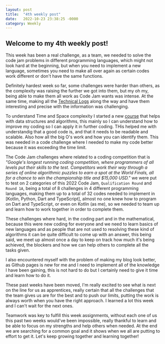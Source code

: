 ```yaml
---
layout: post
title:  "4th weekly post"
date:   2022-10-23 23:38:25 -0000
category: Weekly
---
```

## Welcome to my 4th weekly post!

This week has been a real challenge, as a team, we needed to solve the code jam problems in different programming languages, which might not look hard at the beginning, but when you need to implement a new language, sometimes you need to make all over again as certain codes work different or don't have the same functions. 

Definitely hardest week so far, some challenges were harder than others, as the complexity was raising the further we got into them, but my oh my, being able to make them all work as Code Jam wants was intense. At the same time, making all the [Technical Logs][tech-logs] along the way and have them interesting and precise with the information was challenging. 

To understand Time and Space complexity I started a new [course][udemy-course] that helps with data structures and algorithms, this mainly so I can understand how to improve my coding so I can apply it in further coding. THis helped me with understandig that a good code is, and that it needs to be readable and scalable. Also how all the big O's work and how you can identify them. This was needed in a code challenge where I needed to make my code better because it was exceeding the time limit.

The Code Jam challenges where related to a coding competition that is _"Google's longest running coding competition, where programmers of all levels put their skills to the test. Competitors work their way through a series of online algorithmic puzzles to earn a spot at the World Finals, all for a chance to win the championship title and $15,000 USD."_ we were put to test on 2 categories of this 2022 Code Jam, `Qualification Round` and `Round 1A`, being a total of 8 challenges in 4 different programming languages, making them up to a total of 32 codes needed to implement in [Kotlin, Python, Dart and TypeScript], almost no one knew how to program on Dart and TypeScript, or even on Kotlin (as me), so we needed to team up and learn how to work together in order to complete them.

These challenges where hard, in the coding part and in the mathematical, because this were new coding for everyone and we need to learn basics of new languages and as people that are not used to resolving these kind of algorithms it can be quite difficult to come up with an answer, this being said, we meet up almost once a day to keep on track how much it's being achieved, the blockers and how we can help others to complete all the tasks given.

I also encountered myself with the problem of making my blog look better, as Github pages is new for me and I need to implement all of the knowledge I have been gaining, this is not hard to do but I certainly need to give it time and learn how to do it.

These past weeks have been moved, I'm really excited to see what is next on the line for us as apprentices, really certain that all the challenges that the team gives us are for the best and to push our limits, putting the work is always worth when you have the right approach. I learned a lot this week and I can't wait for the next ones.

Teamwork was key to fulfill this week assignments, without each one of us this past two weeks would've been impossible, really thankful to learn and be able to focus on my strengths and help others when needed. At the end we are searching for a common goal and it shows when we all are putting to effort to get it. Let's keep growing together and learning together!

[tech-logs]: https://theclerici.github.io/my-blog/blog-logs/
[udemy-course]: https://www.udemy.com/course/master-the-coding-interview-data-structures-algorithms/